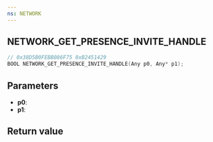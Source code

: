 ```yaml
---
ns: NETWORK
---
```

## NETWORK_GET_PRESENCE_INVITE_HANDLE

```c
// 0x38D5B0FEBB086F75 0xB2451429
BOOL NETWORK_GET_PRESENCE_INVITE_HANDLE(Any p0, Any* p1);
```


## Parameters
* **p0**: 
* **p1**: 

## Return value

